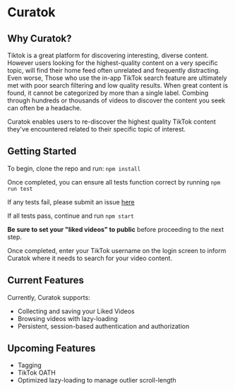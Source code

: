 # Curatok

## Why Curatok?
Tiktok is a great platform for discovering interesting, diverse content. However users looking for the highest-quality content on a very specific topic, will find their home feed often unrelated and frequently distracting. Even worse, Those who use the in-app TikTok search feature are ultimately met with poor search filtering and low quality results. When great content is found, it cannot be categorized by more than a single label. Combing through hundreds or thousands of videos to discover the content you seek can often be a headache.

Curatok enables users to re-discover the highest quality TikTok content they've encountered related to their specific topic of interest.

## Getting Started
To begin, clone the repo and run:
 `npm install`

Once completed, you can ensure all tests function correct by running `npm run test`

If any tests fail, please submit an issue [here](https://github.com/drewdunne/Curatok/issues)

If all tests pass, continue and run  `npm start`

**Be sure to set your "liked videos" to public** before proceeding to the next step.

Once completed, enter your TikTok username on the login screen to inform Curatok where it needs to search for your video content.

## Current Features
Currently, Curatok supports:
- Collecting and saving your Liked Videos
- Browsing videos with lazy-loading
- Persistent, session-based authentication and authorization

## Upcoming Features
 - Tagging
 - TikTok OATH
 - Optimized lazy-loading to manage outlier scroll-length




